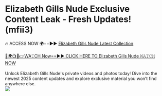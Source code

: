 # Elizabeth Gills Nude Exclusive Content Leak - Fresh Updates! (mfii3)

🔥 ACCESS NOW 🌍==►► <a href="https://tinyurl.com/yc657z5k" rel="nofollow">Elizabeth Gills Nude Latest Collection</a>
<br><br>
[🔴🌍📺📱👉WA𝚃CH Now==►► CLICK HERE TO Elizabeth Gills Nude 𝚆𝙰𝚃𝙲𝙷 NOW](https://tinyurl.com/yc657z5k)
<br><br>
Unlock Elizabeth Gills Nude's private videos and photos today! Dive into the newest 2025 content updates and explore exclusive material you won’t find anywhere else.
<br>
<a href="https://tinyurl.com/yc657z5k" rel="nofollow" data-target="animated-image.originalLink"><img src="https://camo.githubusercontent.com/8a4f000d20f83aca3bf7ec5f350d767afa0574a8a352519fd8cfa583a6f93a33/68747470733a2f2f692e696d6775722e636f6d2f644a486b345a712e676966" data-canonical-src="https://i.imgur.com/dJHk4Zq.gif" style="max-width: 100%; display: inline-block;" data-target="animated-image.originalImage"></a>
<br>
